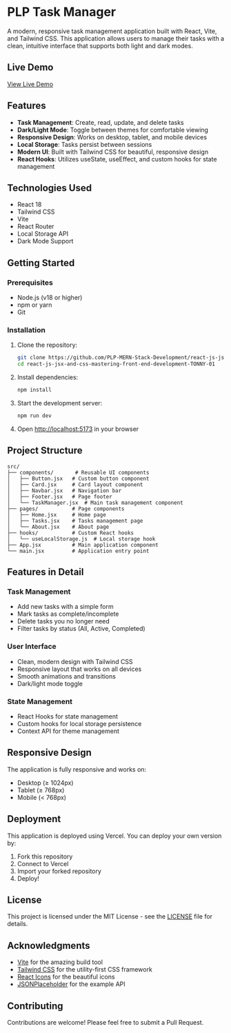 # PLP Task Manager

A modern, responsive task management application built with React, Vite, and Tailwind CSS. This application allows users to manage their tasks with a clean, intuitive interface that supports both light and dark modes.

## Live Demo

[View Live Demo](https://plp-task-manager.vercel.app)

## Features

- **Task Management**: Create, read, update, and delete tasks
- **Dark/Light Mode**: Toggle between themes for comfortable viewing
- **Responsive Design**: Works on desktop, tablet, and mobile devices
- **Local Storage**: Tasks persist between sessions
- **Modern UI**: Built with Tailwind CSS for beautiful, responsive design
- **React Hooks**: Utilizes useState, useEffect, and custom hooks for state management

## Technologies Used

- React 18
- Tailwind CSS
- Vite
- React Router
- Local Storage API
- Dark Mode Support

## Getting Started

### Prerequisites

- Node.js (v18 or higher)
- npm or yarn
- Git

### Installation

1. Clone the repository:
   ```bash
   git clone https://github.com/PLP-MERN-Stack-Development/react-js-jsx-and-css-mastering-front-end-development-TONNY-01.git
   cd react-js-jsx-and-css-mastering-front-end-development-TONNY-01
   ```

2. Install dependencies:
   ```bash
   npm install
   ```

3. Start the development server:
   ```bash
   npm run dev
   ```

4. Open [http://localhost:5173](http://localhost:5173) in your browser

## Project Structure

```
src/
├── components/       # Reusable UI components
│   ├── Button.jsx   # Custom button component
│   ├── Card.jsx     # Card layout component
│   ├── Navbar.jsx   # Navigation bar
│   ├── Footer.jsx   # Page footer
│   └── TaskManager.jsx  # Main task management component
├── pages/           # Page components
│   ├── Home.jsx     # Home page
│   ├── Tasks.jsx    # Tasks management page
│   └── About.jsx    # About page
├── hooks/           # Custom React hooks
│   └── useLocalStorage.js  # Local storage hook
├── App.jsx          # Main application component
└── main.jsx         # Application entry point
```

## Features in Detail

### Task Management
- Add new tasks with a simple form
- Mark tasks as complete/incomplete
- Delete tasks you no longer need
- Filter tasks by status (All, Active, Completed)

### User Interface
- Clean, modern design with Tailwind CSS
- Responsive layout that works on all devices
- Smooth animations and transitions
- Dark/light mode toggle

### State Management
- React Hooks for state management
- Custom hooks for local storage persistence
- Context API for theme management

## Responsive Design

The application is fully responsive and works on:
- Desktop (≥ 1024px)
- Tablet (≥ 768px)
- Mobile (< 768px)

## Deployment

This application is deployed using Vercel. You can deploy your own version by:

1. Fork this repository
2. Connect to Vercel
3. Import your forked repository
4. Deploy!

## License

This project is licensed under the MIT License - see the [LICENSE](LICENSE) file for details.

## Acknowledgments

- [Vite](https://vitejs.dev/) for the amazing build tool
- [Tailwind CSS](https://tailwindcss.com/) for the utility-first CSS framework
- [React Icons](https://react-icons.github.io/react-icons/) for the beautiful icons
- [JSONPlaceholder](https://jsonplaceholder.typicode.com/) for the example API

## Contributing

Contributions are welcome! Please feel free to submit a Pull Request.